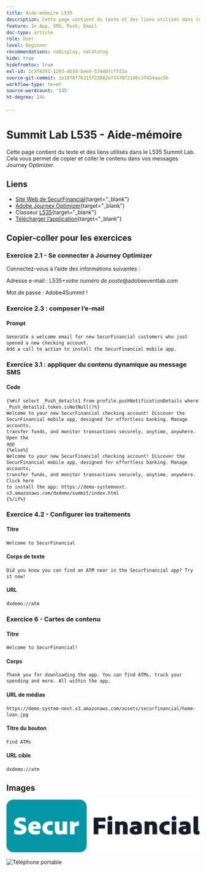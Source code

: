 ```yaml
---
title: Aide-mémoire L535
description: Cette page contient du texte et des liens utilisés dans le L535 Summit Lab.
feature: In App, SMS, Push, Email
doc-type: article
role: User
level: Beginner
recommendations: noDisplay, noCatalog
hide: true
hidefromtoc: true
exl-id: 1c3f4341-1293-463d-bee0-57440fcff23a
source-git-commit: 1e1878f76315f23882e73470f21d6c3f454aac5b
workflow-type: tm+mt
source-wordcount: '135'
ht-degree: 24%

---
```


# Summit Lab L535 - Aide-mémoire

Cette page contient du texte et des liens utilisés dans le L535 Summit Lab. Cela vous permet de copier et coller le contenu dans vos messages Journey Optimizer.

## Liens

* [Site Web de SecurFinancial](https://dsn.adobe.com/web/hausmann-FTTN?token=eyJhbGciOiJIUzI1NiIsInR5cCI6IkpXVCJ9.eyJpZCI6ImFub255bW91cyIsImVtYWlsIjoiYW5vbnltb3VzQGFkb2JlLmNvbSIsIm5hbWUiOiJBbm9ueW1vdXMiLCJpc1N1cGVyVXNlciI6ZmFsc2UsImlzc3VlciI6ImhhdXNtYW5uIiwicHJvamVjdHMiOnsiaGF1c21hbm4tRlRUTiI6InZpZXcifSwiaWF0IjoxNzQwNzU2NTYxLCJleHAiOjE3NDMzNDg1NjF9.ryOTsqDH9B33436RlIo4AHFxx8aGjNEMqv9FAxLZb9U){target="_blank"}
* [Adobe Journey Optimizer](https://experience.adobe.com/#/@techmarketingdemos/sname:ajo-summit-lab/journey-optimizer/journeys){target="_blank"}
* Classeur [L535](/help/summit-lab-assets/assets/summit_lab_manual_l535-final-v4.pdf){target="_blank"}
* [Télécharger l’application](https://demo-system-next.s3.amazonaws.com/dxdemo/summit/index.html){target="_blank"}

## Copier-coller pour les exercices

### Exercice 2.1 - Se connecter à Journey Optimizer

Connectez-vous à l’aide des informations suivantes :

Adresse e-mail :    L535+*votre numéro de poste*@adobeeventlab.com

Mot de passe :       Adobe4Summit !


### Exercice 2.3 : composer l’e-mail

#### Prompt

```
Generate a welcome email for new SecurFinancial customers who just opened a new checking account. 
Add a call to action to install the SecurFinancial mobile app.
```

### Exercice 3.1 : appliquer du contenu dynamique au message SMS

#### Code

```
{%#if select _Push_details1 from profile.pushNotificationDetails where
_Push_details1.token.isNotNull()%}
Welcome to your new SecurFinancial checking account! Discover the
SecurFinancial mobile app, designed for effortless banking. Manage accounts,
transfer funds, and monitor transactions securely, anytime, anywhere. Open the
app
{%else%}
Welcome to your new SecurFinancial checking account! Discover the
SecurFinancial mobile app, designed for effortless banking. Manage accounts,
transfer funds, and monitor transactions securely, anytime, anywhere. Click here
to install the app: https://demo-systemnext.
s3.amazonaws.com/dxdemo/summit/index.html
{%/if%} 
```

### Exercice 4.2 - Configurer les traitements

#### Titre

```
Welcome to SecurFinancial
```

#### Corps de texte

```
Did you know you can find an ATM near in the SecurFinancial app? Try it now!
```

#### URL

```
dxdemo://atm
```

### Exercice 6 - Cartes de contenu

#### Titre

```
Welcome to SecurFinancial!
```

#### Corps

```
Thank you for downloading the app. You can find ATMs, track your spending and more. All within the app.
```

#### URL de médias

```
https://demo-system-next.s3.amazonaws.com/assets/securfinancial/home-loan.jpg
```

#### Titre du bouton

```
Find ATMs
```

#### URL cible

```
dxdemo://atm
```

## Images

![Logo SecureFinancial](/help/summit-lab-assets/assets/SecureFinancial-logo.png)


![Téléphone portable](/help/summit-lab-assets/assets/online-banking-app-01.png)
